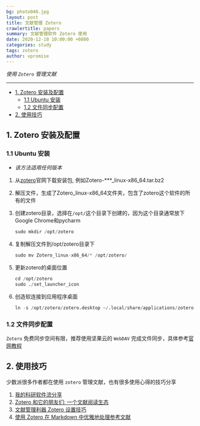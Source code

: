 ```yaml
---
bg: photo048.jpg
layout: post
title: 文献管理 Zotero
crawlertitle: papers
summary: 文献管理软件 Zotero 使用
date: 2020-12-10 10:00:00 +0800
categories: study
tags: zotero
author: vpromise
---
```


*使用 `Zotero` 管理文献*

---

- [1. Zotero 安装及配置](#1-zotero-安装及配置)
  - [1.1 Ubuntu 安装](#11-ubuntu-安装)
  - [1.2 文件同步配置](#12-文件同步配置)
- [2. 使用技巧](#2-使用技巧)

## 1. Zotero 安装及配置

### 1.1 Ubuntu 安装

- *该方法适用任何版本*

1. 从[zotero](https://www.zotero.org/)官网下载安装包, 例如Zotero-***_linux-x86_64.tar.bz2

2. 解压文件，生成了Zotero_linux-x86_64文件夹，包含了zotero这个软件的所有的文件

3. 创建zotero目录，选择在`/opt/`这个目录下创建的，因为这个目录通常放下Google Chrome和pycharm

   ```python
   sudo mkdir /opt/zotero
   ```

4. 复制解压文件到/opt/zotero目录下

   ```python
   sudo mv Zotero_linux-x86_64/* /opt/zotero/
   ```

5. 更新zotero的桌面位置

   ```python
   cd /opt/zotero
   sudo ./set_launcher_icon
   ```

6. 创造软连接到应用程序桌面

   ```python
   ln -s /opt/zotero/zotero.desktop ~/.local/share/applications/zotero.desktop
   ```

### 1.2 文件同步配置

`Zotero` 免费同步空间有限，推荐使用坚果云的 `WebDAV` 完成文件同步，具体参考[官网教程](https://help.jianguoyun.com/?p=2064)

## 2. 使用技巧

少数派很多作者都在使用 `zotero` 管理文献，也有很多使用心得的技巧分享

1. [我的科研软件流分享](https://sspai.com/post/63830)
2. [Zotero 和它的朋友们: 一个文献阅读生态](https://sspai.com/post/57943)
3. [文献管理利器 Zotero 设置技巧](https://sspai.com/post/59035)
4. [使用 Zotero 在 Markdown 中优雅地处理参考文献](https://sspai.com/post/60825)